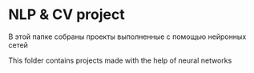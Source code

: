 # NLP & CV project

В этой папке собраны проекты выполненные с помощью нейронных сетей

This folder contains projects made with the help of neural networks
